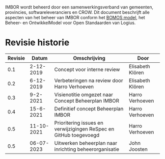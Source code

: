 IMBOR wordt beheerd door een samenwerkingsverband van gemeenten, provincies, softwareleveranciers en CROW. Dit document beschrijft alle aspecten van het beheer van IMBOR conform het [BOMOS model](https://www.logius.nl/diensten/bomos), het Beheer- en OntwikkelModel voor Open Standaarden van Logius.

# Revisie historie 

|Revisie | 	Datum |	Omschrijving |	Door |
|--------|--------|--------------|-------|
|0.1 |	2-12-2019 |	Concept voor interne review	| Elisabeth Klören |
| 0.2	| 6-12-2019 |	Verbeteringen na review door Harro Verhoeven	| Elisabeth Klören |
| 0.3 |	 9-2-2021 |	Visienotitie omgezet naar Concept Beheerplan IMBOR	| Harro Verhoeven |
| 0.4	|  15-6-2021 |	 Definitief concept Beheerplan IMBOR |	 Harro Verhoeven
| 0.5 |	11-10-2021 | 	Prioritering issues en verwijzigingen ReSpec en GitHub toegevoegd	| Harro Verhoeven |
| 0.5 |	06-07-2023 | 	Uitwerken beheerplan naar inrichting beheerorganisatie	| John Joosten |

<div class="issue" data-number="939"></div>

